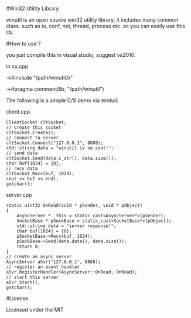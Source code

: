 
#Win32 Utility Library

winutil is an open source win32 utility library, it includes many common class.
such as io, conf, net, thread, process etc. so you can easily use this lib.

#How to use ?

you just compile this in visual studio, suggest vs2010.

in xx.cpp

->#include "/path/winutil.h"

->#pragma comment(lib, "/path/winutil")

The following is a simple C/S demo via wintuil:

client.cpp 

	ClientSocket cltSocket;
	// create this socket
	cltSocket.Create(); 
	// connect to server
	cltSocket.Connect("127.0.0.1", 8888); 
	std::string data = "winutil is so cool!"; 
	// send data 
	cltSocket.Send(data.c_str(), data.size()); 
	char buf[1024] = {0}; 
	// recv data
	cltSocket.Recv(buf, 1024); 
	cout << buf << endl; 
	getchar();

server.cpp

	static uint32 OnRead(void * pSender, void * pObject) 
	{
		AsyncServer * _this = static_cast<AsyncServer*>(pSender);
		SocketBase * pSockBase = static_cast<SocketBase*>(pObject);
		std::string data = "server response!";
		char buf[1024] = {0};
		pSocketBase->Recv(buf, 1024);
		pSockBase->Send(data.data(), data.size());
		return 0;
	}
	// create an async server 
	AsyncServer aSvr("127.0.0.1", 8888); 
	// register an event handler 
	aSvr.RegisterHandler(AsyncServer::OnRead, OnRead); 
	// start this server 
	aSvr.Start(); 
	getchar(); 

#License

Licensed under the MIT 